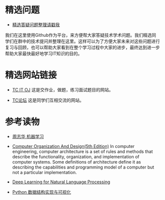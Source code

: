 # 精选问题

- [精选答疑问题整理请戳我](https://github.com/sandy2008/TC-IT-class/blob/master/selected_questions.md)

我们在这里使用Github作为平台，来方便帮大家答疑技术学术问题。我们精选同学们在群中的技术提问并整理在这里。这样可以为了方便大家未来对这些问题进行复习与回顾，也可以帮助大家看到在整个学习过程中大家的进步，最终达到进一步帮助大家最快最好地学习IT知识的目的。

# 精选网站链接

- [TC IT OJ](http://oj.tcfamilies.com)
这是交作业，做题，练习面试题目的网站。

- [TC论坛](http://tcfamilies.com)
这是同学们互相交流的网站。

# 参考读物

- [周志华 机器学习](https://github.com/tc-it-class/TC-IT-class/blob/master/%E5%8F%82%E8%80%83%E8%AF%BB%E7%89%A9/%E6%9C%BA%E5%99%A8%E5%AD%A6%E4%B9%A0%E5%91%A8%E5%BF%97%E5%8D%8E.pdf)

- [Computer Organization And Design(5th Edition)](https://github.com/tc-it-class/TC-IT-class/blob/master/%E5%8F%82%E8%80%83%E8%AF%BB%E7%89%A9/Computer%20Organization%20And%20Design(5th%20Edition)%20-%20MIPS.zip)
In computer engineering, computer architecture is a set of rules and methods that describe the functionality, organization, and implementation of computer systems. Some definitions of architecture define it as describing the capabilities and programming model of a computer but not a particular implementation.

- [Deep Learning for Natural Language Processing](https://github.com/tc-it-class/TC-IT-class/blob/master/%E5%8F%82%E8%80%83%E8%AF%BB%E7%89%A9/deep_learning_for_nlp.pdf)

- [Python 数据结构实现与可视化](https://zhuanlan.zhihu.com/p/63754427?utm_source=wechat_session&utm_medium=social&utm_oi=545224207374671872)
